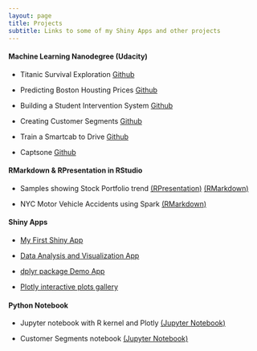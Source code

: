 ```yaml
---
layout: page
title: Projects
subtitle: Links to some of my Shiny Apps and other projects
---
```


#### Machine Learning Nanodegree (Udacity)

 * Titanic Survival Exploration [Github](https://github.com/tarunparmar/titanic_survival_exploration)

 * Predicting Boston Housting Prices [Github](https://github.com/tarunparmar/boston_housing)

 * Building a Student Intervention System [Github](https://github.com/tarunparmar/student_intervention)

 * Creating Customer Segments [Github](https://github.com/tarunparmar/customer_segments)

 * Train a Smartcab to Drive [Github](https://github.com/tarunparmar/Train-a-Smartcab-to-Drive)

 * Captsone [Github]()

#### RMarkdown & RPresentation in RStudio

 * Samples showing Stock Portfolio trend [(RPresentation)](https://tarunparmar.github.io/rpresentation_demo)  [(RMarkdown)](https://tarunparmar.github.io/rmarkdown_demo)
 
 * NYC Motor Vehicle Accidents using Spark [(RMarkdown)](http://rpubs.com/tarunparmar/nypd_boroughs)
  
#### Shiny Apps

* [My First Shiny App](http://tarunparmar.shinyapps.io/FirstRapp)

* [Data Analysis and Visualization App](http://tarunparmar.shinyapps.io)

* [dplyr package Demo App](https://rpubs.com/tarunparmar/dplyr_demo)

* [Plotly interactive plots gallery](http://tarunparmar.shinyapps.io/plotlygallery) 

  
#### Python Notebook

 * Jupyter notebook with R kernel and Plotly [(Jupyter Notebook)](https://tarunparmar.github.io/jupyteR_demo)
 
 * Customer Segments notebook [(Jupyter Notebook)](https://tarunparmar.github.io/customer_segments)
